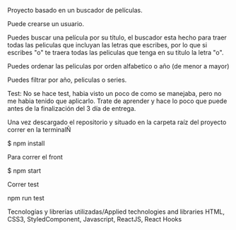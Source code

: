 Proyecto basado en un buscador de películas.

Puede crearse un usuario.

Puedes buscar una película por su título, el buscador esta hecho para traer todas las peliculas que incluyan las letras que escribes, por lo que si escribes "o" te traera todas las peliculas que tenga en su titulo la letra "o".

Puedes ordenar las peliculas por orden alfabetico o año (de menor a mayor)

Puedes filtrar por año, peliculas o series.

Test: 
No se hace test, habia visto un poco de como se manejaba, pero no me habia tenido que aplicarlo. Trate de aprender y hace lo poco que puede antes de la finalización del 3 día de entrega.

Una vez descargado el repositorio y situado en la carpeta raíz del proyecto correr en la terminalÑ

$ npm install

Para correr el front

$ npm start

Correr test

npm run test


Tecnologías y librerías utilizadas/Applied technologies and libraries
HTML, CSS3, StyledComponent, Javascript, ReactJS, React Hooks